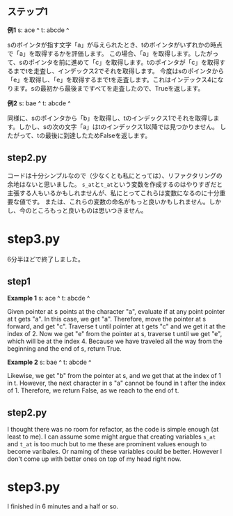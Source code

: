 ## ステップ1

**例1**
s: ace
   ^ 
t: abcde
   ^

sのポインタが指す文字「a」が与えられたとき、tのポインタがいずれかの時点で「a」を取得するかを評価します。
この場合、「a」を取得します。したがって、sのポインタを前に進めて「c」を取得します。tのポインタが「c」を取得するまでtを走査し、インデックス2でそれを取得します。
今度はsのポインタから「e」を取得し、「e」を取得するまでtを走査します。これはインデックス4になります。sの最初から最後まですべてを走査したので、Trueを返します。

**例2**
s: bae
   ^
t: abcde
   ^

同様に、sのポインタから「b」を取得し、tのインデックス1でそれを取得します。しかし、sの次の文字「a」はtのインデックス1以降では見つかりません。
したがって、tの最後に到達したためFalseを返します。

## step2.py

コードは十分シンプルなので（少なくとも私にとっては）、リファクタリングの余地はないと思いました。
`s_at`と`t_at`という変数を作成するのはやりすぎだと主張する人もいるかもしれませんが、私にとってこれらは変数になるのに十分重要な値です。
または、これらの変数の命名がもっと良いかもしれません。しかし、今のところもっと良いものは思いつきません。

# step3.py

6分半ほどで終了しました。

## step1

**Example 1**
s: ace
   ^ 
t: abcde
   ^

Given pointer at s points at the character "a", evaluate if at any point pointer at t gets "a".
In this case, we get "a". Therefore, move the pointer at s forward, and get "c". Traverse t until pointer at t gets "c" and we get it at the index of 2.
Now we get "e" from the pointer at s, traverse t until we get "e", which will be at the index 4. Because we have traveled all the way from the beginning and the end of s, return True.

**Example 2**
s: bae
   ^
t: abcde
   ^

Likewise, we get "b" from the pointer at s, and we get that at the index of 1 in t. However, the next character in s "a" cannot be found in t after the index of 1.
Therefore, we return False, as we reach to the end of t.

## step2.py

I thought there was no room for refactor, as the code is simple enough (at least to me).
I can assume some might argue that creating variables `s_at` and `t_at` is too much but to me these are prominent values enough to become varibales.
Or naming of these variables could be better. However I don't come up with better ones on top of my head right now.

# step3.py

I finished in 6 minutes and a half or so. 


